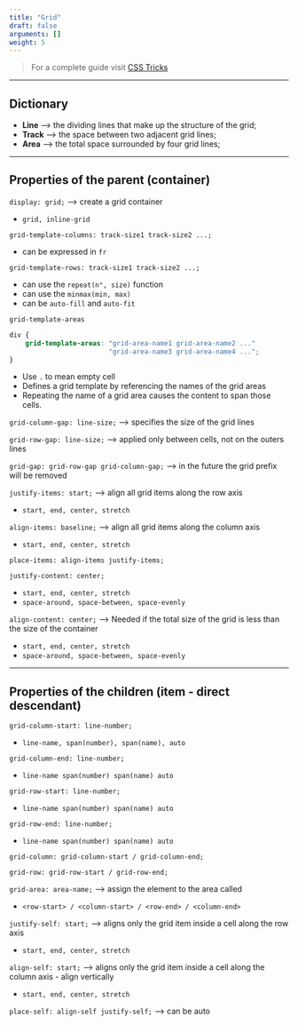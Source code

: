 ```yaml
---
title: "Grid"
draft: false
arguments: []
weight: 5
---
```


> For a complete guide visit [CSS Tricks](https://css-tricks.com/snippets/css/complete-guide-grid/)

* * *

## Dictionary

-   **Line** --> the dividing lines that make up the structure of the grid;
-   **Track** --> the space between two adjacent grid lines;
-   **Area** --> the total space surrounded by four grid lines;

* * *

## Properties of the parent (container)

`display: grid;` --> create a grid container

-   `grid, inline-grid`

`grid-template-columns: track-size1 track-size2 ...;`

-   can be expressed in `fr`

`grid-template-rows: track-size1 track-size2 ...;`

-   can use the `repeat(n°, size)` function
-   can use the `minmax(min, max)`
-   can be `auto-fill` and `auto-fit`

`grid-template-areas`

```css
div {
    grid-template-areas: "grid-area-name1 grid-area-name2 ..."
                         "grid-area-name3 grid-area-name4 ...";
}
```

-   Use `.` to mean empty cell
-   Defines a grid template by referencing the names of the grid areas
-   Repeating the name of a grid area causes the content to span those cells.

`grid-column-gap: line-size;` --> specifies the size of the grid lines

`grid-row-gap: line-size;` --> applied only between cells, not on the outers lines

`grid-gap: grid-row-gap grid-column-gap;` --> in the future the grid prefix will be removed

`justify-items: start;` -->  align all grid items along the row axis

-   `start, end, center, stretch`

`align-items: baseline;` --> align all grid items along the column axis

-   `start, end, center, stretch`

`place-items: align-items justify-items;`

`justify-content: center;`

-   `start, end, center, stretch`
-   `space-around, space-between, space-evenly`

`align-content: center;` --> Needed if the total size of the grid is less than the size of the container

-   `start, end, center, stretch`
-   `space-around, space-between, space-evenly`

* * *

## Properties of the children (item - direct descendant)

`grid-column-start: line-number;`

-   `line-name, span(number), span(name), auto`

`grid-column-end: line-number;`

-   `line-name span(number) span(name) auto`

`grid-row-start: line-number;`

-   `line-name span(number) span(name) auto`

`grid-row-end: line-number;`

-   `line-name span(number) span(name) auto`

`grid-column: grid-column-start / grid-column-end;`

`grid-row: grid-row-start / grid-row-end;`

`grid-area: area-name;` --> assign the element to the area called

-   `<row-start> / <column-start> / <row-end> / <column-end>`

`justify-self: start;` --> aligns only the grid item inside a cell along the row axis

-   `start, end, center, stretch`

`align-self: start;` --> aligns only the grid item inside a cell along the column axis - align vertically

-   `start, end, center, stretch`

`place-self: align-self justify-self;` --> can be auto

```python

```
